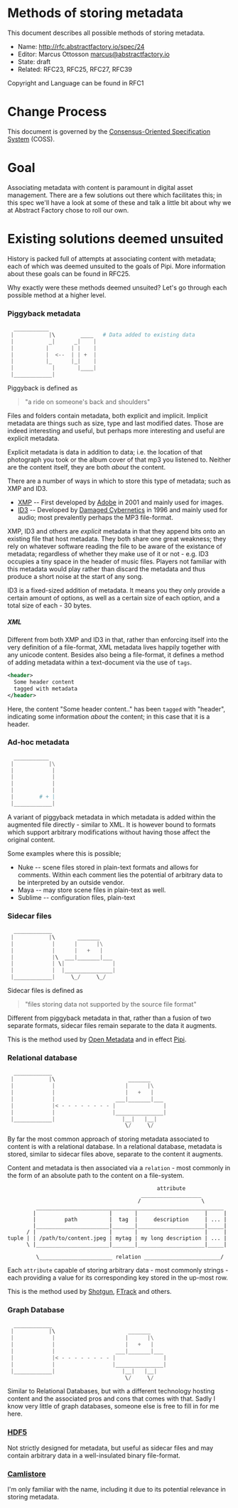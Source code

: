 # Methods of storing metadata

This document describes all possible methods of storing metadata.

* Name: http://rfc.abstractfactory.io/spec/24
* Editor: Marcus Ottosson <marcus@abstractfactory.io>
* State: draft
* Related: RFC23, RFC25, RFC27, RFC39

Copyright and Language can be found in RFC1

# Change Process

This document is governed by the [Consensus-Oriented Specification System](http://www.digistan.org/spec:1/COSS) (COSS).

# Goal

Associating metadata with content is paramount in digital asset management. There are a few solutions out there which facilitates this; in this spec we'll have a look at some of these and talk a little bit about why we at Abstract Factory chose to roll our own.

# Existing solutions deemed unsuited

History is packed full of attempts at associating content with metadata; each of which was deemed unsuited to the goals of Pipi. More information about these goals can be found in RFC25.

Why exactly were these methods deemed unsuited? Let's go through each possible method at a higher level.

### Piggyback metadata

```python
  ___________
 |           |\        ____   # Data added to existing data
 |           _|      _|    |
 |          |       | |    |
 |          |  <--  | | +  |
 |          |_      |_|    |
 |            |       |____|
 |____________|    

```

Piggyback is defined as

> "a ride on someone's back and shoulders"

Files and folders contain metadata, both explicit and implicit. Implicit metadata are things such as size, type and last modified dates. Those are indeed interesting and useful, but perhaps more interesting and useful are explicit metadata.

Explicit metadata is data in addition to data; i.e. the location of that photograph you took or the album cover of that mp3 you listened to. Neither are the content itself, they are both *about* the content.

There are a number of ways in which to store this type of metadata; such as XMP and ID3.

* [XMP][] --  First developed by [Adobe][] in 2001 and mainly used for images.
* [ID3][] -- Developed by [Damaged Cybernetics][] in 1996 and mainly used for audio; most prevalently perhaps the MP3 file-format.

XMP, ID3 and others are *explicit* metadata in that they append bits onto an existing file that host metadata. They both share one great weakness; they rely on whatever software reading the file to be aware of the existance of metadata; regardless of whether they make use of it or not - e.g. ID3 occupies a tiny space in the header of music files. Players not familiar with this metadata would play rather than discard the metadata and thus produce a short noise at the start of any song.

ID3 is a fixed-sized addition of metadata. It means you they only provide a certain amount of options, as well as a certain size of each option, and a total size of each - 30 bytes.

##### XML

Different from both XMP and ID3 in that, rather than enforcing itself into the very definition of a file-format, XML metadata lives happily together with any unicode content. Besides also being a file-format, it defines a method of adding metadata within a text-document via the use of `tags`.


```xml
<header>
  Some header content
  tagged with metadata
</header>
```

Here, the content "Some header content.." has been `tagged` with "header", indicating some information *about* the content; in this case that it is a header.

### Ad-hoc metadata

```python
  ___________
 |           |\
 |            |
 |            |
 |            |
 |            |
 |        # + |
 |____________|

```

A variant of piggyback metadata in which metadata is added within the augmented file directly - similar to XML. It is however bound to formats which support arbitrary modifications without having those affect the original content.

Some examples where this is possible;

* Nuke -- scene files stored in plain-text formats and allows for comments. Within each comment lies the potential of arbitrary data to be interpreted by an outside vendor.
* Maya -- may store scene files in plain-text as well.
* Sublime -- configuration files, plain-text

### Sidecar files

```python
  ____________
 |           |\       _______
 |            |      |      |\
 |            |      |   +   |
 |            |\  ___|_______|___
 |            | \|               |
 |            |  |_______________|
 |____________|     \_/     \_/

```

Sidecar files is defined as

> "files storing data not supported by the source file format"

Different from piggyback metadata in that, rather than a fusion of two separate formats, sidecar files remain separate to the data it augments.

This is the method used by [Open Metadata][] and in effect [Pipi][].

### Relational database

```python
  ____________
 |           |\                       _______
 |            |                      |      |\
 |            |                      |   +   |
 |            |                   ___|_______|___
 |            |< - - - - - - - - |               |
 |            |                  |_______________|
 |____________|                     |__|   |__| 
                                     \/     \/
```

By far the most common approach of storing metadata associated to content is with a relational database. In a relational database, metadata is stored, similar to sidecar files above, separate to the content it augments.

Content and metadata is then associated via a `relation` - most commonly in the form of an absolute path to the content on a file-system.

```
                                               attribute
                                          ___________________
                                         /                   \
         ___________________________________________________________
        |                       |       |                     |     |
        |         path          |  tag  |     description     | ... |
        |_______________________|_______|_____________________|_____|
      / |                       |       |                     |     |
tuple | | /path/to/content.jpeg | mytag | my long description | ... |
      \ |_______________________|_______|_____________________|_____|

         \_______________________ relation ________________________/

```

Each `attribute` capable of storing arbitrary data - most commonly strings - each providing a value for its corresponding key stored in the up-most row.

This is the method used by [Shotgun][], [FTrack][] and others.

### Graph Database

```python
  ____________
 |           |\                       _______
 |            |                      |      |\
 |            |                      |   +   |
 |            |                   ___|_______|___
 |            |< - - - - - - - - |               |
 |            |                  |_______________|
 |____________|                     |__|   |__| 
                                     \/     \/
```

Similar to Relational Databases, but with a different technology hosting content and the associated pros and cons that comes with that. Sadly I know very little of graph databases, someone else is free to fill in for me here.

### [HDF5][]

Not strictly designed for metadata, but useful as sidecar files and may contain arbitrary data in a well-insulated binary file-format.

### [Camlistore][]

I'm only familiar with the name, including it due to its potential relevance in storing metadata.

[Camlistore]: https://camlistore.org/
[Pipi]: http://abstractfactory.io/pipi
[HDF5]: http://www.hdfgroup.org/HDF5/
[Open Metadata]: https://github.com/abstractfactory/openmetadata
[Shotgun]: http://shotgunsoftware.com/
[FTrack]: https://www.ftrack.com/
[Adobe]: http://www.adobe.com
[ID3]: http://en.wikipedia.org/wiki/ID3
[XMP]: https://www.adobe.com/products/xmp/
[Damaged Cybernetics]: http://patpend.net/articles/ar/damaged.html
[defined by Wikipedia]: http://en.wikipedia.org/wiki/Sidecar_file